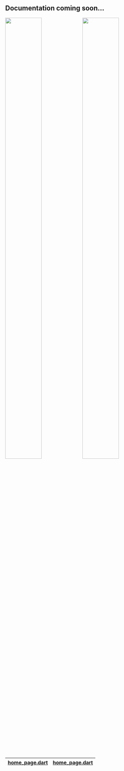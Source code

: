 

## Documentation coming soon...


<div>
<a target="_blank" rel="noopener noreferrer" href="https://github.com/AndriousSolutions/state_extended/assets/32497443/fefad575-3b50-445c-80ab-2624ab2205ab"><img src="https://github.com/AndriousSolutions/state_extended/assets/32497443/fefad575-3b50-445c-80ab-2624ab2205ab" width="48%" height="60%"></a>
<a target="_blank" rel="noopener noreferrer" href="https://github.com/AndriousSolutions/state_extended/assets/32497443/fefad575-3b50-445c-80ab-2624ab2205ab"><img src="https://github.com/AndriousSolutions/state_extended/assets/32497443/fefad575-3b50-445c-80ab-2624ab2205ab" width="48%" height="60%"></a>
</div>

| [home_page.dart](https://github.com/AndriousSolutions/state_extended/blob/07847b545764ea1b6feaf9ecae7fc6c64b2a5c37/example/lib/src/view/app/my_app.dart#L21) | [home_page.dart](https://github.com/AndriousSolutions/state_extended/blob/07847b545764ea1b6feaf9ecae7fc6c64b2a5c37/example/lib/src/view/app/my_app.dart#L21) |
|:-------------------------------------------------------------------------------------------------------------------------------------------------------------|:------------------------------------------------------------------------------------------------------------------------------------------------------------:|
